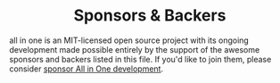 <h1 align="center">Sponsors &amp; Backers</h1>

all in one is an MIT-licensed open source project with its ongoing development made possible entirely by the support of the awesome sponsors and backers listed in this file. If you'd like to join them, please consider [sponsor All in One development](https://github.com/sponsors/ru44/).
